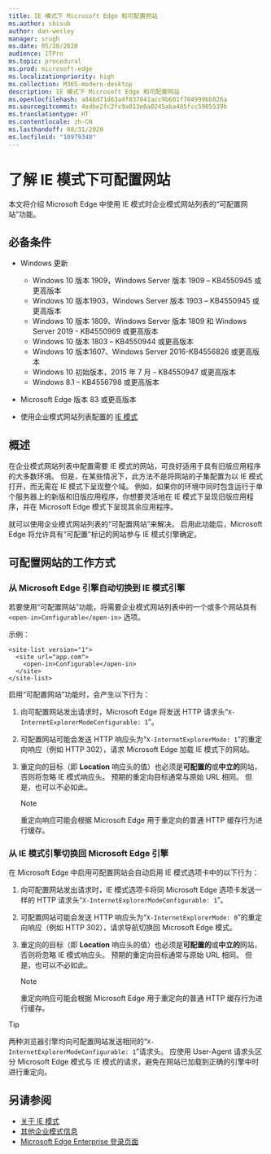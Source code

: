 ```yaml
---
title: IE 模式下 Microsoft Edge 和可配置网站
ms.author: shisub
author: dan-wesley
manager: srugh
ms.date: 05/28/2020
audience: ITPro
ms.topic: procedural
ms.prod: microsoft-edge
ms.localizationpriority: high
ms.collection: M365-modern-desktop
description: IE 模式下 Microsoft Edge 和可配置网站
ms.openlocfilehash: a846d71d63a4f837041acc9b601f704999bb826a
ms.sourcegitcommit: 4edbe2fc2fc9a013e6a0245aba485fcc5905539b
ms.translationtype: HT
ms.contentlocale: zh-CN
ms.lasthandoff: 08/31/2020
ms.locfileid: "10979348"
---
```

# 了解 IE 模式下可配置网站

本文将介绍 Microsoft Edge 中使用 IE 模式时企业模式网站列表的“可配置网站”功能。

##  <a name="prerequisites"></a>必备条件

- Windows 更新

  - Windows 10 版本 1909，Windows Server 版本 1909 – KB4550945 或更高版本
  - Windows 10 版本1903，Windows Server 版本 1903 – KB4550945 或更高版本
  - Windows 10 版本 1809、Windows Server 版本 1809 和 Windows Server 2019 - KB4550969 或更高版本
  - Windows 10 版本 1803 – KB4550944 或更高版本
  - Windows 10 版本1607、Windows Server 2016-KB4556826 或更高版本
  - Windows 10 初始版本，2015 年 7 月 - KB4550947 或更高版本
  - Windows 8.1 – KB4556798 或更高版本

- Microsoft Edge 版本 83 或更高版本
- 使用企业模式网站列表配置的 [IE 模式](https://aka.ms/iemodeonedge)

##  <a name="overview"></a>概述

在企业模式网站列表中配置需要 IE 模式的网站，可良好适用于具有旧版应用程序的大多数环境。 但是，在某些情况下，此方法不是将网站的子集配置为以 IE 模式打开，而无需在 IE 模式下呈现整个域。 例如，如果你的环境中同时包含运行于单个服务器上的新版和旧版应用程序，你想要灵活地在 IE 模式下呈现旧版应用程序，并在 Microsoft Edge 模式下呈现其余应用程序。

就可以使用企业模式网站列表的“可配置网站”来解决。 启用此功能后，Microsoft Edge 将允许具有“可配置”标记的网站参与 IE 模式引擎确定。

##  <a name="how-configurable-sites-works"></a>可配置网站的工作方式

###  <a name="automatic-switching-from-the-microsoft-edge-engine-to-the-ie-mode-engine"></a>从 Microsoft Edge 引擎自动切换到 IE 模式引擎

若要使用“可配置网站”功能，将需要企业模式网站列表中的一个或多个网站具有 `<open-in>Configurable</open-in>` 选项。

示例：

```
<site-list version="1">
  <site url="app.com">
    <open-in>Configurable</open-in>
  </site>
</site-list>
```

启用“可配置网站”功能时，会产生以下行为：

1. 向可配置网站发出请求时，Microsoft Edge 将发送 HTTP 请求头“`X-InternetExplorerModeConfigurable: 1`”。
2. 可配置网站可能会发送 HTTP 响应头为“`X-InternetExplorerMode: 1`”的重定向响应（例如 HTTP 302），请求 Microsoft Edge 加载 IE 模式下的网站。
3. 重定向的目标（即 **Location** 响应头的值）也必须是**可配置的**或**中立的**网站，否则将忽略 IE 模式响应头。 预期的重定向目标通常与原始 URL 相同。 但是，也可以不必如此。

   > [!NOTE]
   > 重定向响应可能会根据 Microsoft Edge 用于重定向的普通 HTTP 缓存行为进行缓存。

###  <a name="switching-back-from-ie-mode-engine-to-microsoft-edge-engine"></a>从 IE 模式引擎切换回 Microsoft Edge 引擎

在 Microsoft Edge 中启用可配置网站会自动启用 IE 模式选项卡中的以下行为：

1. 向可配置网站发出请求时，IE 模式选项卡将同 Microsoft Edge 选项卡发送一样的 HTTP 请求头“`X-InternetExplorerModeConfigurable: 1`”。
2. 可配置网站可能会发送 HTTP 响应头为“`X-InternetExplorerMode: 0`”的重定向响应（例如 HTTP 302），请求导航切换回 Microsoft Edge 模式。
3. 重定向的目标（即 **Location** 响应头的值）也必须是**可配置的**或**中立的**网站，否则将忽略 IE 模式响应头。 预期的重定向目标通常与原始 URL 相同。 但是，也可以不必如此。

   > [!NOTE]
   > 重定向响应可能会根据 Microsoft Edge 用于重定向的普通 HTTP 缓存行为进行缓存。

> [!TIP]
> 两种浏览器引擎均向可配置网站发送相同的“`X-InternetExplorerModeConfigurable: 1`”请求头。 应使用 User-Agent 请求头区分 Microsoft Edge 模式与 IE 模式的请求，避免在网站已加载到正确的引擎中时进行重定向。

##  <a name="see-also"></a>另请参阅

- [关于 IE 模式](https://docs.microsoft.com/deployedge/edge-ie-mode)
- [其他企业模式信息](https://docs.microsoft.com/internet-explorer/ie11-deploy-guide/enterprise-mode-overview-for-ie11)
- [Microsoft Edge Enterprise 登录页面](https://aka.ms/EdgeEnterprise)